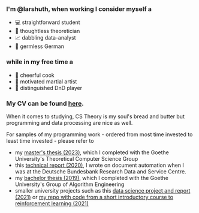 ### I'm @larshuth, when working I consider myself a
- 💻 straightforward student
- 📜 thoughtless theoretician
- 📈 dabbling data-analyst
- 🦠 germless German
### while in my free time a
- 🍴 cheerful cook
- 🥋 motivated martial artist
- 🎲 distinguished DnD player

### My CV can be found <a href="https://larshuth.github.io/files/LarsHuth_CV_English.pdf">here</a>.
When it comes to studying, CS Theory is my soul's bread and butter but programming and data processing are nice as well.

For samples of my programming work - ordered from most time invested to least time invested - please refer to
- my <a href="https://github.com/larshuth/WikimediaLinks-GraphOfTime">master's thesis (2023)</a>, which I completed with the Goethe University's Theoretical Computer Science Group
- this <a href="https://www.bundesbank.de/resource/blob/826288/d9d65905de96946a53a8254154fb6174/mL/2020-02-contract-generator-data.pdf">technical report (2020)</a>, I wrote on document automation when I was at the Deutsche Bundesbank Research Data and Service Centre.
- my <a href="https://github.com/larshuth/WikimediaLinks-GraphOfTime">bachelor thesis (2019)</a>, which I completed with the Goethe University's Group of Algorithm Engineering
- smaller university projects such as this <a href="https://github.com/larshuth/KALT)">data science project and report (2021)</a> or <a href="https://github.com/larshuth/snacking-snake)">my repo with code from a short introductory course to reinforcement learning (2021)</a>
